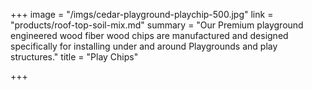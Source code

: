 +++
image = "/imgs/cedar-playground-playchip-500.jpg"
link = "products/roof-top-soil-mix.md"
summary = "Our Premium playground engineered wood fiber wood chips are manufactured and designed specifically for installing under and around Playgrounds and play structures."
title = "Play Chips"

+++
